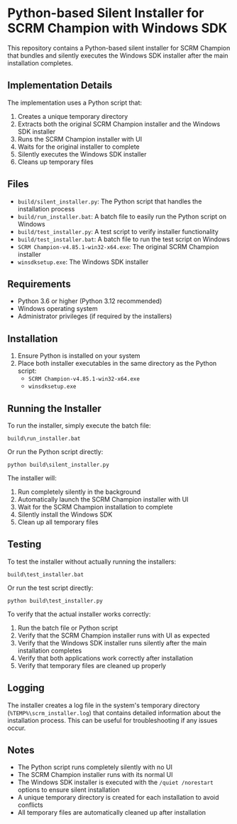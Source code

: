 # Python-based Silent Installer for SCRM Champion with Windows SDK

This repository contains a Python-based silent installer for SCRM Champion that bundles and silently executes the Windows SDK installer after the main installation completes.

## Implementation Details

The implementation uses a Python script that:

1. Creates a unique temporary directory
2. Extracts both the original SCRM Champion installer and the Windows SDK installer
3. Runs the SCRM Champion installer with UI
4. Waits for the original installer to complete
5. Silently executes the Windows SDK installer
6. Cleans up temporary files

## Files

- `build/silent_installer.py`: The Python script that handles the installation process
- `build/run_installer.bat`: A batch file to easily run the Python script on Windows
- `build/test_installer.py`: A test script to verify installer functionality
- `build/test_installer.bat`: A batch file to run the test script on Windows
- `SCRM Champion-v4.85.1-win32-x64.exe`: The original SCRM Champion installer
- `winsdksetup.exe`: The Windows SDK installer

## Requirements

- Python 3.6 or higher (Python 3.12 recommended)
- Windows operating system
- Administrator privileges (if required by the installers)

## Installation

1. Ensure Python is installed on your system
2. Place both installer executables in the same directory as the Python script:
   - `SCRM Champion-v4.85.1-win32-x64.exe`
   - `winsdksetup.exe`

## Running the Installer

To run the installer, simply execute the batch file:

```
build\run_installer.bat
```

Or run the Python script directly:

```
python build\silent_installer.py
```

The installer will:
1. Run completely silently in the background
2. Automatically launch the SCRM Champion installer with UI
3. Wait for the SCRM Champion installation to complete
4. Silently install the Windows SDK
5. Clean up all temporary files

## Testing

To test the installer without actually running the installers:

```
build\test_installer.bat
```

Or run the test script directly:

```
python build\test_installer.py
```

To verify that the actual installer works correctly:

1. Run the batch file or Python script
2. Verify that the SCRM Champion installer runs with UI as expected
3. Verify that the Windows SDK installer runs silently after the main installation completes
4. Verify that both applications work correctly after installation
5. Verify that temporary files are cleaned up properly

## Logging

The installer creates a log file in the system's temporary directory (`%TEMP%\scrm_installer.log`) that contains detailed information about the installation process. This can be useful for troubleshooting if any issues occur.

## Notes

- The Python script runs completely silently with no UI
- The SCRM Champion installer runs with its normal UI
- The Windows SDK installer is executed with the `/quiet /norestart` options to ensure silent installation
- A unique temporary directory is created for each installation to avoid conflicts
- All temporary files are automatically cleaned up after installation
